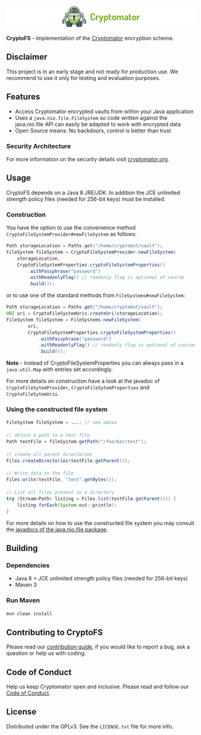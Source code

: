 ![cryptomator](cryptomator.png)

**CryptoFS** - Implementation of the [Cryptomator](https://github.com/cryptomator/cryptomator) encryption scheme.

## Disclaimer

This project is in an early stage and not ready for production use. We recommend to use it only for testing and evaluation purposes.

## Features

- Access Cryptomator encrypted vaults from within your Java application
- Uses a ``java.nio.file.FileSystem`` so code written against the java.nio.file API can easily be adapted to work with encrypted data 
- Open Source means: No backdoors, control is better than trust

### Security Architecture

For more information on the security details visit [cryptomator.org](https://cryptomator.org/architecture/).

## Usage

CryptoFS depends on a Java 8 JRE/JDK. In addition the JCE unlimited strength policy files (needed for 256-bit keys) must be installed.

### Construction

You have the option to use the convenience method ``CryptoFileSystemProvider#newFileSystem`` as follows:  

```java
Path storageLocation = Paths.get("/home/cryptobot/vault");
FileSystem fileSystem = CryptoFileSystemProvider.newFileSystem(
	storageLocation,
	CryptoFileSystemProperties.cryptoFileSystemProperties()
		.withPassphrase("password")
		.withReadonlyFlag() // readonly flag is optional of course
		.build());
```

or to use one of the standard methods from ``FileSystems#newFileSystem``:

```java
Path storageLocation = Paths.get("/home/cryptobot/vault");
URI uri = CryptoFileSystemUris.createUri(storageLocation);
FileSystem fileSystem = FileSystems.newFileSystem(
		uri,
		CryptoFileSystemProperties.cryptoFileSystemProperties()
			.withPassphrase("password")
			.withReadonlyFlag() // readonly flag is optional of course
			.build()); 
```

**Note** - Instead of CryptoFileSystemProperties you can always pass in a ``java.util.Map`` with entries set accordingly.

For more details on construction have a look at the javadoc of ``CryptoFileSytemProvider``, ``CryptoFileSytemProperties`` and ``CryptoFileSytemUris``.

### Using the constructed file system

```java
FileSystem fileSystem = ...; // see above

// obtain a path to a test file
Path testFile = fileSystem.getPath("/foo/bar/test");

// create all parent directories
Files.createDirectories(testFile.getParent());

// Write data to the file
Files.write(testFile, "test".getBytes());

// List all files present in a directory
try (Stream<Path> listing = Files.list(testFile.getParent())) {
	listing.forEach(System.out::println);
}
```

For more details on how to use the constructed file system you may consult the [javadocs of the java.nio.file package](http://docs.oracle.com/javase/8/docs/api/java/nio/file/package-summary.html).

## Building

### Dependencies

* Java 8 + JCE unlimited strength policy files (needed for 256-bit keys)
* Maven 3

### Run Maven

```bash
mvn clean install
```

## Contributing to CryptoFS

Please read our [contribution guide](https://github.com/cryptomator/cryptomator/blob/master/CONTRIBUTING.md), if you would like to report a bug, ask a question or help us with coding.

## Code of Conduct

Help us keep Cryptomator open and inclusive. Please read and follow our [Code of Conduct](https://github.com/cryptomator/cryptomator/blob/master/CODE_OF_CONDUCT.md).

## License

Distributed under the GPLv3. See the `LICENSE.txt` file for more info.
